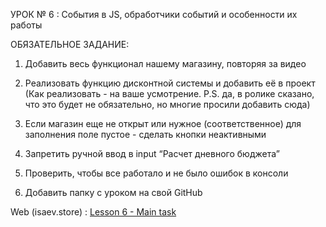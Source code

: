 УРОК № 6 : События в JS, обработчики событий и особенности их работы

ОБЯЗАТЕЛЬНОЕ ЗАДАНИЕ:

1) Добавить весь функционал нашему магазину, повторяя за видео

2) Реализовать функцию дисконтной системы и добавить её в проект (Как реализовать -  на ваше усмотрение. P.S. да, в ролике сказано, что это будет не обязательно, но многие просили добавить сюда)

3) Если магазин еще не открыт или нужное (соответственное) для заполнения поле пустое - сделать кнопки неактивными

4) Запретить ручной ввод в input “Расчет дневного бюджета”

5) Проверить, чтобы все работало и не было ошибок в консоли

6) Добавить папку с уроком на свой GitHub

Web (isaev.store) : <a href=http://isaev.store/www/Glo_JavaScript3.0/lesson-06/> Lesson 6 - Main task </a>

